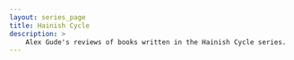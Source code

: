 ```yaml
---
layout: series_page
title: Hainish Cycle
description: >
    Alex Gude's reviews of books written in the Hainish Cycle series.
---
```

